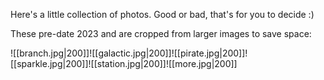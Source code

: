 Here's a little collection of photos. Good or bad, that's for you to decide :)

These pre-date 2023 and are cropped from larger images to save space:

![[branch.jpg|200]]![[galactic.jpg|200]]![[pirate.jpg|200]]![[sparkle.jpg|200]]![[station.jpg|200]]![[more.jpg|200]]
